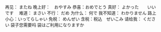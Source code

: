 
再见： またね
晚上好：　おやすみ
恭喜：おめでとう
真好： よかった　　いいです　
难道： まさい
不行： だめ
为什么： 何で
我不知道： わかりません
路上小心：いってらしゃい
免税： めんぜい
含税：税込　ぜいこみ
请给我： ください
袋子您需要吗     袋はご利用になりますか
